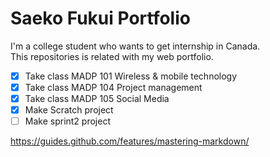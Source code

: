 # Saeko Fukui Portfolio
I'm a college student who wants to get internship in Canada.<br>
This repositories is related with my web portfolio.
- [x] Take class MADP 101 Wireless & mobile technology
- [x] Take class MADP 104 Project management
- [x] Take class MADP 105 Social Media
- [x] Make Scratch project
- [ ] Make sprint2 project

https://guides.github.com/features/mastering-markdown/
